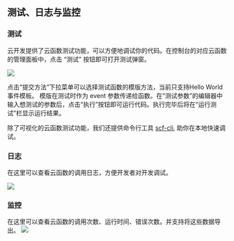 ## 测试、日志与监控

### 测试
云开发提供了云函数测试功能，可以方便地调试你的代码。在控制台的对应云函数的管理面板中，点击 “测试” 按钮即可打开测试弹窗。

![](https://ask.qcloudimg.com/draft/1011618/43bd3oo2am.png)

点击“提交方法”下拉菜单可以选择测试函数的模版方法，当前只支持Hello World 事件模板。 模版在测试时作为 event 参数传递给函数。在“测试参数”的编辑器中输入想测试的参数后，点击“执行”按钮即可运行代码。执行完毕后将在“运行测试”栏显示运行结果。

除了可视化的云函数测试功能，我们还提供命令行工具 [scf-cli](https://github.com/TencentCloud/scf-node-debug), 助你在本地快速调试。

### 日志
在这里可以查看云函数的调用日志，方便开发者对开发调试。

![](https://ask.qcloudimg.com/draft/1011618/28l5soe7km.png)

### 监控
在这里可以查看云函数的调用次数、运行时间、错误次数。并支持将这些数据导出。 
![](https://ask.qcloudimg.com/draft/1011618/snsez2lwqc.png)